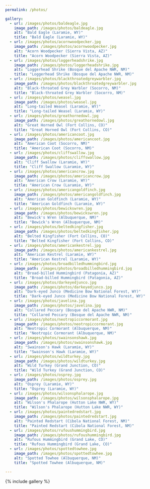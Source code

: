 ```yaml
---
permalink: /photos/

gallery:
  - url: /images/photos/baldeagle.jpg
    image_path: /images/photos/baldeagle.jpg
    alt: "Bald Eagle (Laramie, WY)"
    title: "Bald Eagle (Laramie, WY)"
  - url: /images/photos/acornwoodpecker.jpg
    image_path: /images/photos/acornwoodpecker.jpg
    alt: "Acorn Woodpecker (Sierra Vista, AZ)"
    title: "Acorn Woodpecker (Sierra Vista, AZ)"
  - url: /images/photos/loggerheadshrike.jpg
    image_path: /images/photos/loggerheadshrike.jpg
    alt: "Loggerhead Shrike (Bosque del Apache NWR, NM)"
    title: "Loggerhead Shrike (Bosque del Apache NWR, NM)"
  - url: /images/photos/blackthroatedgreywarbler.jpg
    image_path: /images/photos/blackthroatedgreywarbler.jpg
    alt: "Black-throated Grey Warbler (Socorro, NM)"
    title: "Black-throated Grey Warbler (Socorro, NM)"
  - url: /images/photos/weasel.jpg
    image_path: /images/photos/weasel.jpg
    alt: "Long-tailed Weasel (Laramie, WY)"
    title: "Long-tailed Weasel (Laramie, WY)"
  - url: /images/photos/greathornedowl.jpg
    image_path: /images/photos/greathornedowl.jpg
    alt: "Great Horned Owl (Fort Collins, CO)"
    title: "Great Horned Owl (Fort Collins, CO)"
  - url: /images/photos/americancoot.jpg
    image_path: /images/photos/americancoot.jpg
    alt: "American Coot (Socorro, NM)"
    title: "American Coot (Socorro, NM)"
  - url: /images/photos/cliffswallow.jpg
    image_path: /images/photos/cliffswallow.jpg
    alt: "Cliff Swallow (Laramie, WY)"
    title: "Cliff Swallow (Laramie, WY)"
  - url: /images/photos/americancrow.jpg
    image_path: /images/photos/americancrow.jpg
    alt: "American Crow (Laramie, WY)"
    title: "American Crow (Laramie, WY)"
  - url: /images/photos/americangoldfinch.jpg
    image_path: /images/photos/americangoldfinch.jpg
    alt: "American Goldfinch (Laramie, WY)"
    title: "American Goldfinch (Laramie, WY)"
  - url: /images/photos/bewickswren.jpg
    image_path: /images/photos/bewickswren.jpg
    alt: "Bewick's Wren (Albuquerque, NM)"
    title: "Bewick's Wren (Albuquerque, NM)"
  - url: /images/photos/beltedkingfisher.jpg
    image_path: /images/photos/beltedkingfisher.jpg
    alt: "Belted Kingfisher (Fort Collins, CO)"
    title: "Belted Kingfisher (Fort Collins, CO)"
  - url: /images/photos/americankestrel.jpg
    image_path: /images/photos/americankestrel.jpg
    alt: "American Kestrel (Laramie, WY)"
    title: "American Kestrel (Laramie, WY)"
  - url: /images/photos/broadbilledhummingbird.jpg
    image_path: /images/photos/broadbilledhummingbird.jpg
    alt: "Broad-billed Hummingbird (Patagonia, AZ)"
    title: "Broad-billed Hummingbird (Patagonia, AZ)"
  - url: /images/photos/darkeyedjunco.jpg
    image_path: /images/photos/darkeyedjunco.jpg
    alt: "Dark-eyed Junco (Medicine Bow National Forest, WY)"
    title: "Dark-eyed Junco (Medicine Bow National Forest, WY)"
  - url: /images/photos/javelina.jpg
    image_path: /images/photos/javelina.jpg
    alt: "Collared Peccary (Bosque del Apache NWR, NM)"
    title: "Collared Peccary (Bosque del Apache NWR, NM)"
  - url: /images/photos/neotropiccormorant.jpg
    image_path: /images/photos/neotropiccormorant.jpg
    alt: "Neotropic Cormorant (Albuquerque, NM)"
    title: "Neotropic Cormorant (Albuquerque, NM)"
  - url: /images/photos/swainsonshawk.jpg
    image_path: /images/photos/swainsonshawk.jpg
    alt: "Swainson's Hawk (Laramie, WY)"
    title: "Swainson's Hawk (Laramie, WY)"
  - url: /images/photos/wildturkey.jpg
    image_path: /images/photos/wildturkey.jpg
    alt: "Wild Turkey (Grand Junction, CO)"
    title: "Wild Turkey (Grand Junction, CO)"
  - url: /images/photos/osprey.jpg
    image_path: /images/photos/osprey.jpg
    alt: "Osprey (Laramie, WY)"
    title: "Osprey (Laramie, WY)"
  - url: /images/photos/wilsonsphalarope.jpg
    image_path: /images/photos/wilsonsphalarope.jpg
    alt: "Wilson's Phalarope (Hutton Lake NWR, WY)"
    title: "Wilson's Phalarope (Hutton Lake NWR, WY)"
  - url: /images/photos/paintedredstart.jpg
    image_path: /images/photos/paintedredstart.jpg
    alt: "Painted Redstart (Cibola National Forest, NM)"
    title: "Painted Redstart (Cibola National Forest, NM)"
  - url: /images/photos/rufoushummingbird.jpg
    image_path: /images/photos/rufoushummingbird.jpg
    alt: "Rufous Hummingbird (Grand Lake, CO)"
    title: "Rufous Hummingbird (Grand Lake, CO)"
  - url: /images/photos/spottedtowhee.jpg
    image_path: /images/photos/spottedtowhee.jpg
    alt: "Spotted Towhee (Albuquerque, NM)"
    title: "Spotted Towhee (Albuquerque, NM)"

---
```


{% include gallery %}
